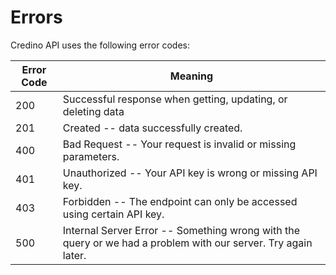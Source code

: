 # Errors

Credino API uses the following error codes:


Error Code | Meaning
---------- | -------
200 | Successful response when getting, updating, or deleting data
201 | Created -- data successfully created.
400 | Bad Request -- Your request is invalid or missing parameters.
401 | Unauthorized -- Your API key is wrong or missing API key.
403 | Forbidden -- The endpoint can only be accessed using certain API key.
500 | Internal Server Error -- Something wrong with the query or we had a problem with our server. Try again later.

